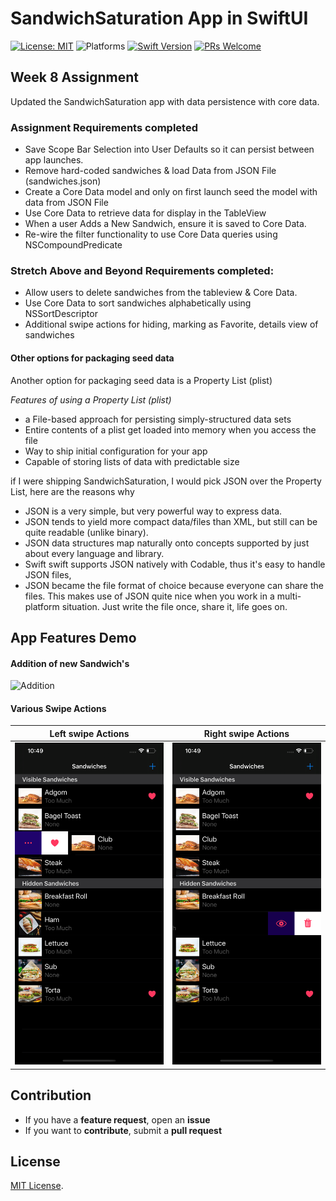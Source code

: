 # SandwichSaturation App in SwiftUI


[![License: MIT](https://img.shields.io/badge/License-MIT-yellow.svg)](https://opensource.org/licenses/MIT)
![Platforms](https://img.shields.io/badge/platform-iOS-lightgrey.svg)
[![Swift Version](https://img.shields.io/badge/Swift-5.2-F16D39.svg?style=flat)](https://developer.apple.com/swift)
[![PRs Welcome](https://img.shields.io/badge/PRs-welcome-brightgreen.svg?style=flat-square)](http://makeapullrequest.com)


## Week 8 Assignment

Updated the SandwichSaturation app with data persistence with core data.

### Assignment Requirements completed
* Save Scope Bar Selection into User Defaults so it can persist between app launches.
* Remove hard-coded sandwiches & load Data from JSON File (sandwiches.json) 
* Create a Core Data model and only on first launch seed the model with data from JSON File
* Use Core Data to retrieve data for display in the TableView
* When a user Adds a New Sandwich, ensure it is saved to Core Data.
* Re-wire the filter functionality to use Core Data queries using NSCompoundPredicate

### Stretch Above and Beyond Requirements completed:
* Allow users to delete sandwiches from the tableview & Core Data.
* Use Core Data to sort sandwiches alphabetically using NSSortDescriptor
* Additional swipe actions for hiding, marking as Favorite, details view of sandwiches

#### Other options for packaging seed data
Another option for packaging seed data is a Property List (plist)

*Features of using a Property List (plist)*

* a File-based approach for persisting simply-structured data sets
* Entire contents of a plist get loaded into memory when you access the file
* Way to ship initial configuration for your app
* Capable of storing lists of data with predictable size

if I were shipping SandwichSaturation, I would pick JSON over the Property List, here are the reasons why

* JSON is a very simple, but very powerful way to express data.
* JSON tends to yield more compact data/files than XML, but still can be quite readable (unlike binary).
* JSON data structures map naturally onto concepts supported by just about every language and library.
* Swift swift supports JSON natively with Codable, thus it's easy to handle JSON files,
* JSON became the file format of choice because everyone can share the files. This makes use of JSON quite nice when you work in a multi-platform situation. Just write the file once, share it, life goes on.


## App Features Demo

#### Addition of new Sandwich's
![Addition](Demo/LoadnAdd.gif)

#### Various Swipe Actions
| Left swipe Actions| Right swipe Actions |
|:-------------------------:|:-------------------------:
|![Left](Demo/left.png)  |  ![Right](Demo/right.png) | 



## Contribution
- If you have a **feature request**, open an **issue**
- If you want to **contribute**, submit a **pull request**


## License
[MIT License](https://github.com/byaruhaf/RWiOSBootcamp/blob/master/LICENSE).